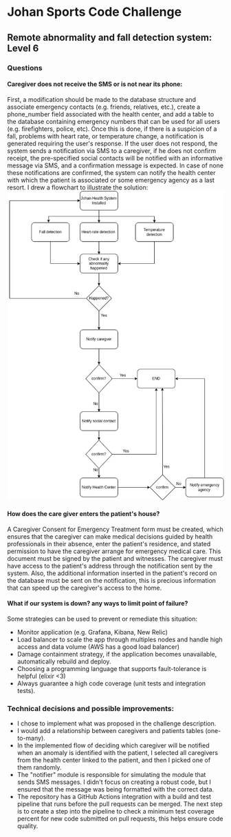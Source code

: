 
# Johan Sports Code Challenge
##  Remote abnormality and fall detection system: Level 6

### Questions
#### Caregiver does not receive the SMS or is not near its phone:
First, a modification should be made to the database structure and associate emergency contacts (e.g. friends, relatives, etc.), create a phone_number field associated with the health center, and add a table to the database containing emergency numbers that can be used for all users (e.g. firefighters, police, etc).
Once this is done, if there is a suspicion of a fall, problems with heart rate, or temperature change, a notification is generated requiring the user's response. If the user does not respond, the system sends a notification via SMS to a caregiver, if he does not confirm receipt, the pre-specified social contacts will be notified with an informative message via SMS, and a confirmation message is expected. In case of none these notifications are confirmed, the system can notify the health center with which the patient is associated or some emergency agency as a last resort.
I drew a flowchart to illustrate the solution: 
![flowchart](https://github.com/dutraleonardo/johan_challenge/blob/master/docs/johan_challenge_level6.jpg?raw=true)

#### How does the care giver enters the patient's house?
A Caregiver Consent for Emergency Treatment form must be created, which ensures that the caregiver can make medical decisions guided by health professionals in their absence, enter the patient's residence, and stated permission to have the caregiver arrange for emergency medical care.
This document must be signed by the patient and witnesses.
The caregiver must have access to the patient's address through the notification sent by the system. Also, the additional information inserted in the patient's record on the database must be sent on the notification, this is precious information that can speed up the caregiver's access to the home.
#### What if our system is down? any ways to limit point of failure?
Some strategies can be used to prevent or remediate this situation:
- Monitor application (e.g. Grafana, Kibana, New Relic)
- Load balancer to scale the app through multiples nodes and handle high access and data volume (AWS has a good load balancer)
- Damage containment strategy, if the application becomes unavailable, automatically rebuild and deploy.
- Choosing a programming language that supports fault-tolerance is helpful (elixir <3)
- Always guarantee a high code coverage (unit tests and integration tests).


### Technical decisions and possible improvements:
- I chose to implement what was proposed in the challenge description.
- I would add a relationship between caregivers and patients tables (one-to-many).
- In the implemented flow of deciding which caregiver will be notified when an anomaly is identified with the patient, I selected all caregivers from the health center linked to the patient, and then I picked one of them randomly.
- The "notifier" module is responsible for simulating the module that sends SMS messages. I didn't focus on creating a robust code, but I ensured that the message was being formatted with the correct data.
- The repository has a GitHub Actions integration with a build and test pipeline that runs before the pull requests can be merged. The next step is to create a step into the pipeline to check a minimum test coverage percent for new code submitted on pull requests, this helps ensure code quality.
